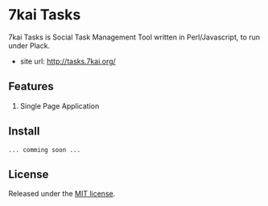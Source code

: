 # 7kai Tasks

7kai Tasks is Social Task Management Tool written in Perl/Javascript, to run under Plack.

- site url: <http://tasks.7kai.org/>

## Features
1. Single Page Application

## Install
    ... comming soon ...

## License
Released under the [MIT license](http://creativecommons.org/licenses/MIT/).